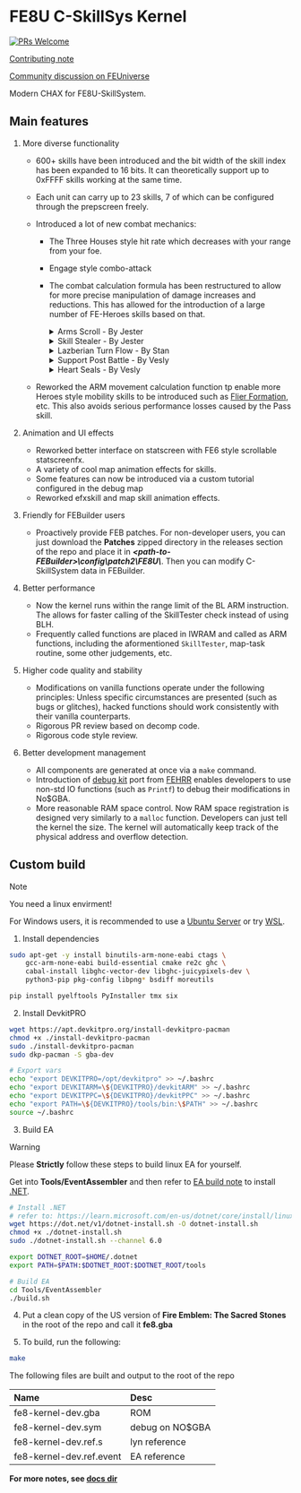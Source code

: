 # FE8U C-SkillSys Kernel

[![PRs Welcome](https://img.shields.io/badge/PRs-welcome-brightgreen.svg?style=flat-square)](https://makeapullrequest.com) 

[Contributing note](./docs/CONTRIBUTING.md)

[Community discussion on FEUniverse](https://feuniverse.us/t/fe8-modern-c-skillsystem-release/24614)

Modern CHAX for FE8U-SkillSystem.

## Main features

1. More diverse functionality
    - 600+ skills have been introduced and the bit width of the skill index has been expanded to 16 bits. It can theoretically support up to 0xFFFF skills working at the same time.
    - Each unit can carry up to 23 skills, 7 of which can be configured through the prepscreen freely.
    - Introduced a lot of new combat mechanics:
        - The Three Houses style hit rate which decreases with your range from your foe.
        - Engage style combo-attack
        - The combat calculation formula has been restructured to allow for more precise manipulation of damage increases and reductions. This has allowed for the introduction of a large number of FE-Heroes skills based on that.

           <details>
                <summary>Arms Scroll - By Jester</summary>
                <video src="https://github.com/user-attachments/assets/9fdaa295-4c35-4c39-b3d9-a356616a1ec2"></video>
           </details>
           <details>
                <summary>Skill Stealer - By Jester</summary>
                <video src="https://github.com/user-attachments/assets/0013e3ac-c320-4689-a404-7d6b39332373"></video>
           </details>
           <details>
                <summary>Lazberian Turn Flow - By Stan</summary>
                <video src="https://github.com/user-attachments/assets/c0ef4c4c-5f08-46eb-b75d-9cef135f2d89"></video>
           </details>
           <details>
                <summary>Support Post Battle - By Vesly</summary>
                <video src="https://github.com/user-attachments/assets/66f8d2e0-8cc0-4297-8857-6a1d75712fbf"></video>
           </details>
           <details>
                <summary>Heart Seals - By Vesly</summary>
                <video src="https://github.com/user-attachments/assets/141ce2ad-c37d-4db3-850c-8d83ab405472"></video>
           </details>


    - Reworked the ARM movement calculation function tp enable more Heroes style mobility skills to be introduced such as [Flier Formation](https://feheroes.fandom.com/wiki/Flier_Formation), etc. This also avoids serious performance losses caused by the Pass skill.

2. Animation and UI effects
    - Reworked better interface on statscreen with FE6 style scrollable statscreenfx.
    - A variety of cool map animation effects for skills.
    - Some features can now be introduced via a custom tutorial configured in the debug map
    - Reworked efxskill and map skill animation effects.

3. Friendly for FEBuilder users
    - Proactively provide FEB patches. For non-developer users, you can just download the **Patches** zipped directory in the releases section of the repo and place it in ***\<path-to-FEBuilder\>\config\patch2\FE8U\\***. Then you can modify C-SkillSystem data in FEBuilder.

4. Better performance
    - Now the kernel runs within the range limit of the BL ARM instruction. The allows for faster calling of the SkillTester check instead of using BLH.
    - Frequently called functions are placed in IWRAM and called as ARM functions, including the aformentioned `SkillTester`, map-task routine, some other judgements, etc.

5. Higher code quality and stability
    - Modifications on vanilla functions operate under the following principles: Unless specific circumstances are presented (such as bugs or glitches), hacked functions should work consistently with their vanilla counterparts.
    - Rigorous PR review based on decomp code.
    - Rigorous code style review.

6. Better development management
    - All components are generated at once via a `make` command.
    - Introduction of [debug kit](https://github.com/MokhaLeee/fe8u-cskillsys-kernel/blob/main/include/debug-kit.h) port from [FEHRR](https://github.com/laqieer/FEHRR) enables developers to use non-std IO functions (such as `Printf`) to debug their modifications in No$GBA.
    - More reasonable RAM space control. Now RAM space registration is designed very similarly to a `malloc` function. Developers can just tell the kernel the size. The kernel will automatically keep track of the physical address and overflow detection.

## Custom build

> [!NOTE]
> You need a linux envirment!
>
> For Windows users, it is recommended to use a [Ubuntu Server](https://ubuntu.com/aws) or try [WSL](https://learn.microsoft.com/en-us/windows/wsl/install).

1. Install dependencies

```bash
sudo apt-get -y install binutils-arm-none-eabi ctags \
    gcc-arm-none-eabi build-essential cmake re2c ghc \
    cabal-install libghc-vector-dev libghc-juicypixels-dev \
    python3-pip pkg-config libpng* bsdiff moreutils

pip install pyelftools PyInstaller tmx six
```

2. Install DevkitPRO

```bash
wget https://apt.devkitpro.org/install-devkitpro-pacman
chmod +x ./install-devkitpro-pacman
sudo ./install-devkitpro-pacman
sudo dkp-pacman -S gba-dev

# Export vars
echo "export DEVKITPRO=/opt/devkitpro" >> ~/.bashrc
echo "export DEVKITARM=\${DEVKITPRO}/devkitARM" >> ~/.bashrc
echo "export DEVKITPPC=\${DEVKITPRO}/devkitPPC" >> ~/.bashrc
echo "export PATH=\${DEVKITPRO}/tools/bin:\$PATH" >> ~/.bashrc
source ~/.bashrc
```

3. Build EA

> [!WARNING]
> Please **Strictly** follow these steps to build linux EA for yourself.

Get into **Tools/EventAssembler** and then refer to [EA build note](https://github.com/StanHash/EventAssembler) to install [.NET](https://learn.microsoft.com/en-us/dotnet/core/install/linux-ubuntu).

```bash
# Install .NET
# refer to: https://learn.microsoft.com/en-us/dotnet/core/install/linux-scripted-manual#scripted-install
wget https://dot.net/v1/dotnet-install.sh -O dotnet-install.sh
chmod +x ./dotnet-install.sh
sudo ./dotnet-install.sh --channel 6.0

export DOTNET_ROOT=$HOME/.dotnet
export PATH=$PATH:$DOTNET_ROOT:$DOTNET_ROOT/tools
```

```bash
# Build EA
cd Tools/EventAssembler
./build.sh
```

4. Put a clean copy of the US version of **Fire Emblem: The Sacred Stones** in the root of the repo and call it **fe8.gba**

5. To build, run the following:

```bash
make
```

The following files are built and output to the root of the repo

| Name      | Desc 			|
| :--------	| :-----------	|
|fe8-kernel-dev.gba|ROM|
|fe8-kernel-dev.sym|debug on NO$GBA|
|fe8-kernel-dev.ref.s|lyn reference|
|fe8-kernel-dev.ref.event|EA reference|

**For more notes, see [docs dir](./docs/)**
